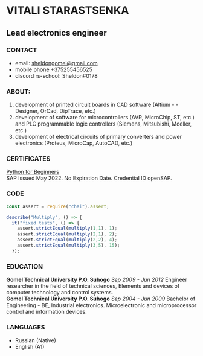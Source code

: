 # VITALI STARASTSENKA
## Lead electronics engineer
### CONTACT
- email: [sheldongomel@gmail.com](mailto:sheldongomel@gmail.com)
- mobile phone +375255456525
- discord rs-school: Sheldon#0178
### ABOUT:
1. development of printed circuit boards in CAD software (Altium - - Designer, OrCad, DipTrace, etc.)
2. development of software for microcontrollers (AVR, MicroChip, ST, etc.) and PLC programmable logic controllers (Siemens, Mitsubishi, Moeller, etc.)
3. development of electrical circuits of primary converters and power electronics (Proteus, MicroCap, AutoCAD, etc.)
### CERTIFICATES 
[Python for Beginners](https://open.sap.com/verify/xukig-hypib-pilez-bypeb-guzic)\
SAP Issued May 2022. No Expiration Date. Credential ID openSAP.
### CODE
```javascript
const assert = require("chai").assert;

describe("Multiply", () => {
  it("fixed tests", () => {
    assert.strictEqual(multiply(1,1), 1);
    assert.strictEqual(multiply(2,1), 2);
    assert.strictEqual(multiply(2,2), 4);
    assert.strictEqual(multiply(3,5), 15);   
  });
```
### EDUCATION
**Gomel Technical University P.O. Suhogo** *Sep 2009 - Jun 2012*
Engineer researcher in the field of technical sciences, Elements and devices of computer technology and control systems.\
**Gomel Technical University P.O. Suhogo** *Sep 2004 - Jun 2009*
Bachelor of Engineering - BE, Industrial electronics. Microelectronic and microprocessor control and information devices.
### LANGUAGES
- Russian (Native)
- English (A1)